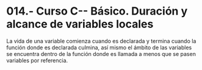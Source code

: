 014.- Curso C-- Básico. Duración y alcance de variables locales
===

La vida de una variable comienza cuando es declarada y termina cuando la
función donde es declarada culmina, así mismo el ámbito de las variables se
encuentra dentro de la función donde es llamada a menos que se pasen variables
por referencia.

